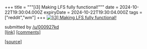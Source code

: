 +++
title = """[i3] Making LFS fully functional!"""
date = 2024-10-22T19:30:04.000Z
expiryDate = 2024-10-22T19:30:04.000Z
tags = ["reddit","wm"]
+++
[![[i3] Making LFS fully functional!](https://preview.redd.it/fhlk384c0dwd1.jpeg?width=640&crop=smart&auto=webp&s=dab3e4d1929c3ede84653062c013238ca40efbda "[i3] Making LFS fully functional!")](https://www.reddit.com/r/unixporn/comments/1g9qs4p/i3_making_lfs_fully_functional/)

submitted by [/u/000927kd](https://www.reddit.com/user/000927kd)  
[\[link\]](https://i.redd.it/fhlk384c0dwd1.jpeg) [\[comments\]](https://www.reddit.com/r/unixporn/comments/1g9qs4p/i3_making_lfs_fully_functional/)

[[source]](https://www.reddit.com/r/unixporn/comments/1g9qs4p/i3_making_lfs_fully_functional/)
